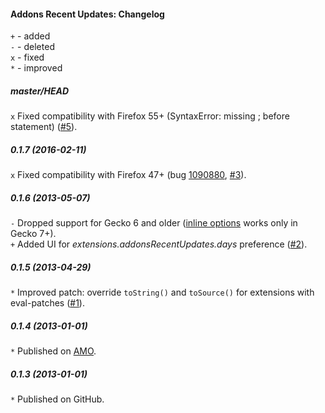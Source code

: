 ﻿#### Addons Recent Updates: Changelog

`+` - added<br>
`-` - deleted<br>
`x` - fixed<br>
`*` - improved<br>

##### master/HEAD
`x` Fixed compatibility with Firefox 55+ (SyntaxError: missing ; before statement) (<a href="https://github.com/Infocatcher/Addons_Recent_Updates/issues/5">#5</a>).<br>

##### 0.1.7 (2016-02-11)
`x` Fixed compatibility with Firefox 47+ (bug <a href="https://bugzilla.mozilla.org/show_bug.cgi?id=1090880">1090880</a>, <a href="https://github.com/Infocatcher/Addons_Recent_Updates/issues/3">#3</a>).<br>

##### 0.1.6 (2013-05-07)
`-` Dropped support for Gecko 6 and older (<a href="https://developer.mozilla.org/en-US/docs/Extensions/Inline_Options">inline options</a> works only in Gecko 7+).<br> 
`+` Added UI for <em>extensions.addonsRecentUpdates.days</em> preference (<a href="https://github.com/Infocatcher/Addons_Recent_Updates/issues/2">#2</a>).<br>

##### 0.1.5 (2013-04-29)
`*` Improved patch: override `toString()` and `toSource()` for extensions with eval-patches (<a href="https://github.com/Infocatcher/Addons_Recent_Updates/issues/1">#1</a>).<br>

##### 0.1.4 (2013-01-01)
`*` Published on <a href="https://addons.mozilla.org/">AMO</a>.<br>

##### 0.1.3 (2013-01-01)
`*` Published on GitHub.<br>